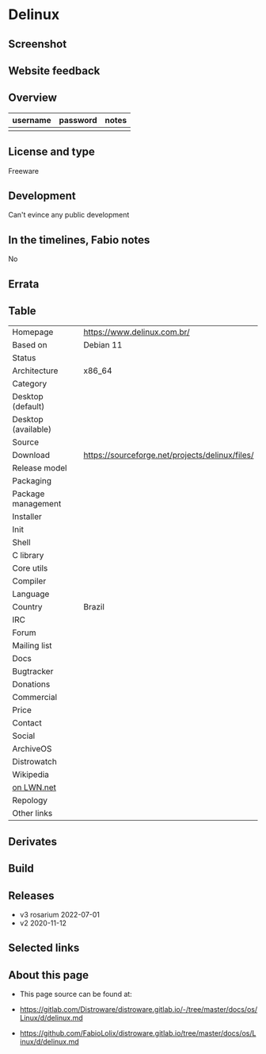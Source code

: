 # Delinux

## Screenshot


## Website feedback


## Overview


| username | password | notes |
|----------|----------|-------|
|  |  |  |


## License and type

Freeware


## Development

Can't evince any public development


## In the timelines, Fabio notes

No


## Errata



## Table

|                       |  |
|-----------------------|--|
| Homepage              | <https://www.delinux.com.br/> |
| Based on              | Debian 11 |
| Status                |  |
| Architecture          | x86_64 |
| Category              |  |
| Desktop (default)     |  |
| Desktop (available)   |  |
| Source                |  |
| Download              | <https://sourceforge.net/projects/delinux/files/> |
| Release model         |  |
| Packaging             |  |
| Package management    |  |
| Installer             |  |
| Init                  |  |
| Shell                 |  |
| C library             |  |
| Core utils            |  |
| Compiler              |  |
| Language              |  |
| Country               | Brazil |
| IRC                   |  |
| Forum                 |  |
| Mailing list          |  |
| Docs                  |  |
| Bugtracker            |  |
| Donations             |  |
| Commercial            |  |
| Price                 |  |
| Contact               |  |
| Social                | <br> |
| ArchiveOS             |  |
| Distrowatch           |  |
| Wikipedia             |  |
| [on LWN.net](https://lwn.net/Distributions/) |  |
| Repology              |  |
| Other links           | <br> |


## Derivates



## Build



## Releases

* v3 rosarium 2022-07-01
* v2 2020-11-12


## Selected links



## About this page

* This page source can be found at:

* <https://gitlab.com/Distroware/distroware.gitlab.io/-/tree/master/docs/os/Linux/d/delinux.md>
* <https://github.com/FabioLolix/distroware.gitlab.io/tree/master/docs/os/Linux/d/delinux.md>